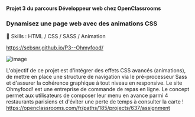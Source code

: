 #### Projet 3 du parcours Développeur web chez OpenClassrooms
### Dynamisez une page web avec des animations CSS

🔨 Skills : HTML / CSS / SASS / Animation

https://sebsnr.github.io/P3--Ohmyfood/

![image](https://user-images.githubusercontent.com/78140833/113207255-ae1c1300-9270-11eb-85aa-10627a66f3dd.png)

L'objectif de ce projet est d'intégrer des effets CSS avancés (animations), de mettre en place une structure de navigation via le pré-processeur Sass et d'assurer la cohérence graphique à tout niveau en responsive. Le site Ohmyfood! est une entreprise de commande de repas en ligne. Le concept permet aux utilisateurs de composer leur menu en avance parmi 4 restaurants parisiens et d'éviter une perte de temps à consulter la carte !
https://openclassrooms.com/fr/paths/185/projects/637/assignment
